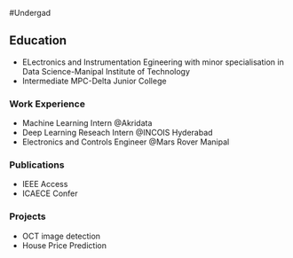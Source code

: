 #Undergad 
## Education 
  * ELectronics and Instrumentation Egineering with minor specialisation in Data Science-Manipal Institute of Technology
  * Intermediate MPC-Delta Junior College
### Work Experience
   * Machine Learning Intern @Akridata
   * Deep Learning Reseach Intern @INCOIS Hyderabad
   * Electronics and Controls Engineer @Mars Rover Manipal
### Publications
  * IEEE Access
  * ICAECE Confer
### Projects
  * OCT image detection
  * House Price Prediction
